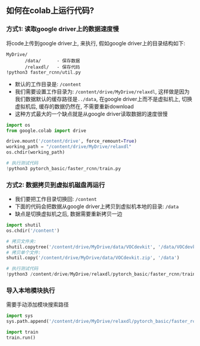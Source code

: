 
## 如何在colab上运行代码?

### 方式1: 读取google driver上的数据速度慢

将code上传到google driver上, 来执行, 假如google driver上的目录结构如下:

```
MyDrive/
       /data/      - 保存数据
       /relaxdl/   - 保存代码
!python3 faster_rcnn/util.py
```

* 默认的工作目录是: ```/content```
* 我们需要设置工作目录为: ```/content/drive/MyDrive/relaxdl```, 这样做是因为我们数据默认的缓存路径是```../data```, 在google driver上而不是虚拟机上, 切换虚拟机后, 缓存的数据仍然在, 不需要重新download
* 这种方式最大的一个缺点就是从google driver读取数据的速度很慢

```python
import os
from google.colab import drive

drive.mount('/content/drive', force_remount=True)
working_path = "/content/drive/MyDrive/relaxdl"
os.chdir(working_path)

# 执行测试代码
!python3 pytorch_basic/faster_rcnn/train.py
```

### 方式2: 数据拷贝到虚拟机磁盘再运行

* 我们要把工作目录切换回: ```/content```
* 下面的代码会把数据从google driver上拷贝到虚拟机本地的目录: ```/data```
* 缺点是切换虚拟机之后, 数据需要重新拷贝一边

```python
import shutil
os.chdir('/content')

# 拷贝文件夹:
shutil.copytree('/content/drive/MyDrive/data/VOCdevkit', '/data/VOCdevkit')
# 拷贝单个文件:
shutil.copy('/content/drive/MyDrive/data/VOCdevkit.zip', '/data')

# 执行测试代码
!python3 /content/drive/MyDrive/relaxdl/pytorch_basic/faster_rcnn/train.py
```

### 导入本地模块执行

需要手动添加模块搜索路径

```python
import sys
sys.path.append('/content/drive/MyDrive/relaxdl/pytorch_basic/faster_rcnn/')

import train
train.run()
```

